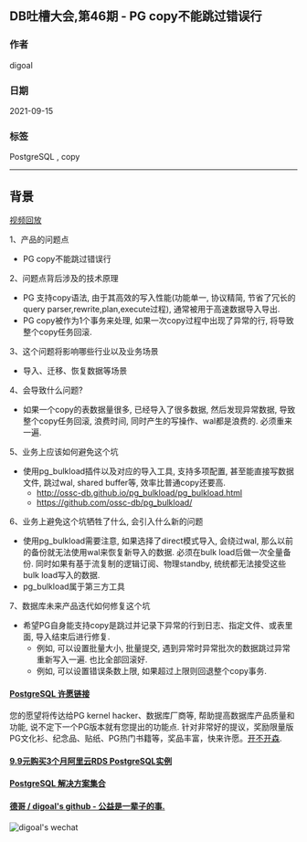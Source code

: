 ## DB吐槽大会,第46期 - PG copy不能跳过错误行  
  
### 作者  
digoal  
  
### 日期  
2021-09-15  
  
### 标签  
PostgreSQL , copy   
  
----  
  
## 背景  
[视频回放](https://www.bilibili.com/video/BV1mL41137yU/)  
  
1、产品的问题点  
- PG copy不能跳过错误行  
  
2、问题点背后涉及的技术原理  
- PG 支持copy语法, 由于其高效的写入性能(功能单一, 协议精简, 节省了冗长的query parser,rewrite,plan,execute过程), 通常被用于高速数据导入导出.  
- PG copy被作为1个事务来处理, 如果一次copy过程中出现了异常的行, 将导致整个copy任务回滚.  
  
3、这个问题将影响哪些行业以及业务场景  
- 导入、迁移、恢复数据等场景  
  
4、会导致什么问题?  
- 如果一个copy的表数据量很多, 已经导入了很多数据, 然后发现异常数据, 导致整个copy任务回滚, 浪费时间, 同时产生的写操作、wal都是浪费的. 必须重来一遍.  
  
5、业务上应该如何避免这个坑  
- 使用pg_bulkload插件以及对应的导入工具, 支持多项配置, 甚至能直接写数据文件, 跳过wal, shared buffer等, 效率比普通copy还要高.       
    - http://ossc-db.github.io/pg_bulkload/pg_bulkload.html  
    - https://github.com/ossc-db/pg_bulkload/  
  
6、业务上避免这个坑牺牲了什么, 会引入什么新的问题  
- 使用pg_bulkload需要注意, 如果选择了direct模式导入, 会绕过wal, 那么以前的备份就无法使用wal来恢复新导入的数据. 必须在bulk load后做一次全量备份. 同时如果有基于流复制的逻辑订阅、物理standby, 统统都无法接受这些bulk load写入的数据.  
- pg_bulkload属于第三方工具  
  
7、数据库未来产品迭代如何修复这个坑  
- 希望PG自身能支持copy是跳过并记录下异常的行到日志、指定文件、或表里面, 导入结束后进行修复.   
    - 例如, 可以设置批量大小, 批量提交, 遇到异常时异常批次的数据跳过异常重新写入一遍. 也比全部回滚好.   
    - 例如, 可以设置错误条数上限, 如果超过上限则回退整个copy事务.  
  
  
  
#### [PostgreSQL 许愿链接](https://github.com/digoal/blog/issues/76 "269ac3d1c492e938c0191101c7238216")
您的愿望将传达给PG kernel hacker、数据库厂商等, 帮助提高数据库产品质量和功能, 说不定下一个PG版本就有您提出的功能点. 针对非常好的提议，奖励限量版PG文化衫、纪念品、贴纸、PG热门书籍等，奖品丰富，快来许愿。[开不开森](https://github.com/digoal/blog/issues/76 "269ac3d1c492e938c0191101c7238216").  
  
  
#### [9.9元购买3个月阿里云RDS PostgreSQL实例](https://www.aliyun.com/database/postgresqlactivity "57258f76c37864c6e6d23383d05714ea")
  
  
#### [PostgreSQL 解决方案集合](https://yq.aliyun.com/topic/118 "40cff096e9ed7122c512b35d8561d9c8")
  
  
#### [德哥 / digoal's github - 公益是一辈子的事.](https://github.com/digoal/blog/blob/master/README.md "22709685feb7cab07d30f30387f0a9ae")
  
  
![digoal's wechat](../pic/digoal_weixin.jpg "f7ad92eeba24523fd47a6e1a0e691b59")
  
